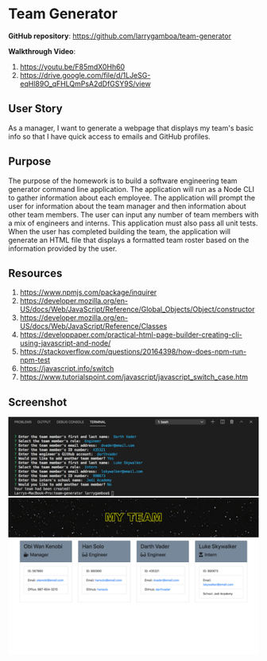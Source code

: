 # Team Generator

**GitHub repository**:
https://github.com/larrygamboa/team-generator

**Walkthrough Video**:
1) https://youtu.be/F85mdX0Hh60
2) https://drive.google.com/file/d/1LJeSG-eqHl89O_qFHLQmPsA2dDfGSY9S/view

## User Story
As a manager, I want to generate a webpage that displays my team's basic info so that I have quick access to emails and GitHub profiles.

## Purpose

The purpose of the homework is to build a software engineering team generator command line application. The application will run as a Node CLI to gather information about each employee. The application will prompt the user for information about the team manager and then information about other team members. The user can input any number of team members with a mix of engineers and interns. This application must also pass all unit tests. When the user has completed building the team, the application will generate an HTML file that displays a formatted team roster based on the information provided by the user.

## Resources

1) https://www.npmjs.com/package/inquirer
2) https://developer.mozilla.org/en-US/docs/Web/JavaScript/Reference/Global_Objects/Object/constructor
3) https://developer.mozilla.org/en-US/docs/Web/JavaScript/Reference/Classes
4) https://developpaper.com/practical-html-page-builder-creating-cli-using-javascript-and-node/
5) https://stackoverflow.com/questions/20164398/how-does-npm-run-npm-test
6) https://javascript.info/switch
7) https://www.tutorialspoint.com/javascript/javascript_switch_case.htm

## Screenshot

![alt text](https://github.com/larrygamboa/team-generator/blob/main/assets/user-prompt-screenshot.jpg)
![alt text](https://github.com/larrygamboa/team-generator/blob/main/assets/generated-html-screenshot.jpg)
